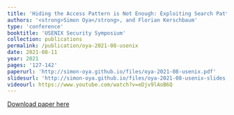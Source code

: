 ```yaml
---
title: 'Hiding the Access Pattern is Not Enough: Exploiting Search Pattern Leakage in Searchable Encryption'
authors: '<strong>Simon Oya</strong>, and Florian Kerschbaum'
type: 'conference'
booktitle: 'USENIX Security Symposium'
collection: publications
permalink: /publication/oya-2021-08-usenix
date: 2021-08-11
year: 2021
pages: '127-142'
paperurl: 'http://simon-oya.github.io/files/oya-2021-08-usenix.pdf'
slidesurl: 'http://simon-oya.github.io/files/oya-2021-08-usenix-slides.pdf'
videourl: https://www.youtube.com/watch?v=eDjv9lAoB6Q
---
```


[Download paper here](http://simon-oya.github.io/files/oya-2021-08-usenix.pdf)
